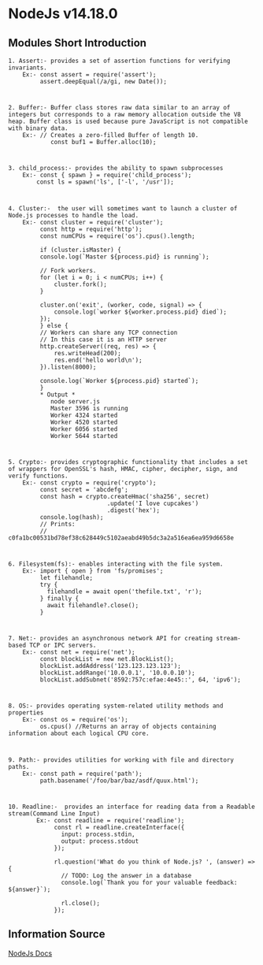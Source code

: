 
# NodeJs v14.18.0
## Modules Short Introduction

    1. Assert:- provides a set of assertion functions for verifying invariants.
        Ex:- const assert = require('assert');
             assert.deepEqual(/a/gi, new Date());
#  
    2. Buffer:- Buffer class stores raw data similar to an array of integers but corresponds to a raw memory allocation outside the V8 heap. Buffer class is used because pure JavaScript is not compatible with binary data.
        Ex:- // Creates a zero-filled Buffer of length 10.
                const buf1 = Buffer.alloc(10);
# 
    3. child_process:- provides the ability to spawn subprocesses
        Ex:- const { spawn } = require('child_process');
            const ls = spawn('ls', ['-l', '/usr']);
# 
    4. Cluster:-  the user will sometimes want to launch a cluster of Node.js processes to handle the load.
        Ex:- const cluster = require('cluster');
             const http = require('http');
             const numCPUs = require('os').cpus().length;
 
             if (cluster.isMaster) {
             console.log(`Master ${process.pid} is running`);
 
             // Fork workers.
             for (let i = 0; i < numCPUs; i++) {
                 cluster.fork();
             }
 
             cluster.on('exit', (worker, code, signal) => {
                 console.log(`worker ${worker.process.pid} died`);
             });
             } else {
             // Workers can share any TCP connection
             // In this case it is an HTTP server
             http.createServer((req, res) => {
                 res.writeHead(200);
                 res.end('hello world\n');
             }).listen(8000);
 
             console.log(`Worker ${process.pid} started`);
             }
             * Output *
                node server.js
                Master 3596 is running
                Worker 4324 started
                Worker 4520 started
                Worker 6056 started
                Worker 5644 started
# 
    5. Crypto:- provides cryptographic functionality that includes a set of wrappers for OpenSSL's hash, HMAC, cipher, decipher, sign, and verify functions.
        Ex:- const crypto = require('crypto');
             const secret = 'abcdefg';
             const hash = crypto.createHmac('sha256', secret)
                                .update('I love cupcakes')
                                .digest('hex');
             console.log(hash);
             // Prints:
             //   c0fa1bc00531bd78ef38c628449c5102aeabd49b5dc3a2a516ea6ea959d6658e
# 
    6. Filesystem(fs):- enables interacting with the file system.
        Ex:- import { open } from 'fs/promises';
             let filehandle;
             try {
               filehandle = await open('thefile.txt', 'r');
             } finally {
               await filehandle?.close();
             }
# 
    7. Net:- provides an asynchronous network API for creating stream-based TCP or IPC servers.
        Ex:- const net = require('net');
             const blockList = new net.BlockList();
             blockList.addAddress('123.123.123.123');
             blockList.addRange('10.0.0.1', '10.0.0.10');
             blockList.addSubnet('8592:757c:efae:4e45::', 64, 'ipv6');
# 
    8. OS:- provides operating system-related utility methods and properties
        Ex:- const os = require('os');
             os.cpus() //Returns an array of objects containing information about each logical CPU core.
# 
    9. Path:- provides utilities for working with file and directory paths.
        Ex:- const path = require('path');
             path.basename('/foo/bar/baz/asdf/quux.html');
# 
    10. Readline:-  provides an interface for reading data from a Readable stream(Command Line Input)
            Ex:- const readline = require('readline');
                 const rl = readline.createInterface({
                   input: process.stdin,
                   output: process.stdout
                 });
                 
                 rl.question('What do you think of Node.js? ', (answer) => {
                   // TODO: Log the answer in a database
                   console.log(`Thank you for your valuable feedback: ${answer}`);
                 
                   rl.close();
                 });

## Information Source

[NodeJs Docs](https://nodejs.org/dist/latest-v14.x/docs/api/)

  
